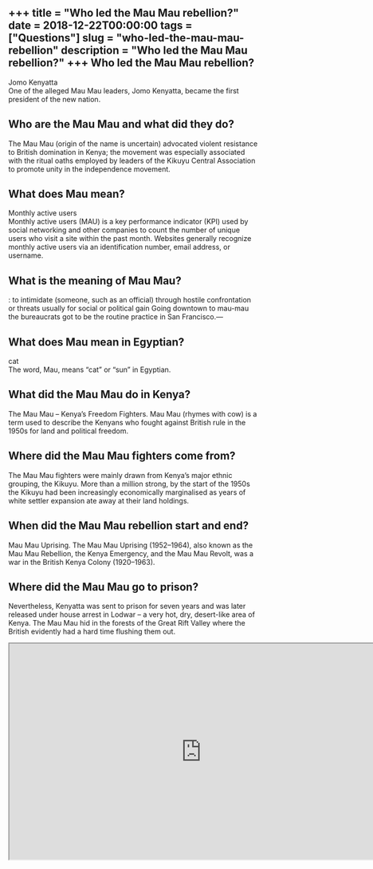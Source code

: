 +++
title = "Who led the Mau Mau rebellion?"
date = 2018-12-22T00:00:00
tags = ["Questions"]
slug = "who-led-the-mau-mau-rebellion"
description = "Who led the Mau Mau rebellion?"
+++
Who led the Mau Mau rebellion?
------------------------------

Jomo Kenyatta  
One of the alleged Mau Mau leaders, Jomo Kenyatta, became the first president of the new nation.

Who are the Mau Mau and what did they do?
-----------------------------------------

The Mau Mau (origin of the name is uncertain) advocated violent resistance to British domination in Kenya; the movement was especially associated with the ritual oaths employed by leaders of the Kikuyu Central Association to promote unity in the independence movement.

What does Mau mean?
-------------------

Monthly active users  
Monthly active users (MAU) is a key performance indicator (KPI) used by social networking and other companies to count the number of unique users who visit a site within the past month. Websites generally recognize monthly active users via an identification number, email address, or username.

What is the meaning of Mau Mau?
-------------------------------

: to intimidate (someone, such as an official) through hostile confrontation or threats usually for social or political gain Going downtown to mau-mau the bureaucrats got to be the routine practice in San Francisco.—

What does Mau mean in Egyptian?
-------------------------------

cat  
The word, Mau, means “cat” or “sun” in Egyptian.

What did the Mau Mau do in Kenya?
---------------------------------

The Mau Mau – Kenya’s Freedom Fighters. Mau Mau (rhymes with cow) is a term used to describe the Kenyans who fought against British rule in the 1950s for land and political freedom.

Where did the Mau Mau fighters come from?
-----------------------------------------

The Mau Mau fighters were mainly drawn from Kenya’s major ethnic grouping, the Kikuyu. More than a million strong, by the start of the 1950s the Kikuyu had been increasingly economically marginalised as years of white settler expansion ate away at their land holdings.

When did the Mau Mau rebellion start and end?
---------------------------------------------

Mau Mau Uprising. The Mau Mau Uprising (1952–1964), also known as the Mau Mau Rebellion, the Kenya Emergency, and the Mau Mau Revolt, was a war in the British Kenya Colony (1920–1963).

Where did the Mau Mau go to prison?
-----------------------------------

Nevertheless, Kenyatta was sent to prison for seven years and was later released under house arrest in Lodwar – a very hot, dry, desert-like area of Kenya. The Mau Mau hid in the forests of the Great Rift Valley where the British evidently had a hard time flushing them out.

<iframe allow="accelerometer; autoplay; clipboard-write; encrypted-media; gyroscope; picture-in-picture" allowfullscreen="" class="__youtube_prefs__  epyt-is-override  no-lazyload" data-no-lazy="1" data-origheight="433" data-origwidth="770" data-skipgform_ajax_framebjll="" height="433" id="_ytid_49360" loading="lazy" src="https://www.youtube.com/embed/ZjoT5ey1lzc?enablejsapi=1&autoplay=0&cc_load_policy=0&cc_lang_pref=&iv_load_policy=1&loop=0&modestbranding=0&rel=1&fs=1&playsinline=0&autohide=2&theme=dark&color=red&controls=1&" title="YouTube player" width="770"></iframe>